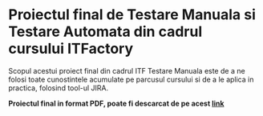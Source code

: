 # Proiectul final de Testare Manuala si Testare Automata din cadrul cursului ITFactory

Scopul acestui proiect final din cadrul ITF Testare Manuala este de a ne folosi toate cunostintele acumulate pe parcusul cursului si de a le aplica in practica, folosind tool-ul JIRA.

**Proiectul final in format PDF, poate fi descarcat de pe acest <a href="https://github.com/AdrianSandu92/Proiect-practic-testare-manuala/blob/main/PROIECT%20FINAL.pdf">link</a>**
